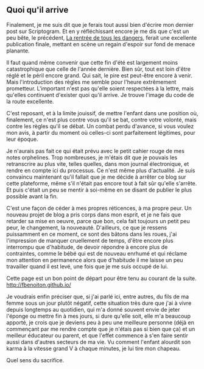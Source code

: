## Quoi qu'il arrive

Finalement, je me suis dit que je ferais tout aussi bien d'écrire mon dernier post sur Scriptogram. Et en y réfléchissant encore je me dis que c'est un peu bête, le précédent, [La rentrée de tous les dangers][1], ferait une excellente publication finale, mettant en scène un regain d'espoir sur fond de menace planante.

[1]: http://scriptogr.am/fbenoiton/post/la-rentree-de-tous-les-dangers

Il faut quand même convenir que cette fin d'été est largement moins catastrophique que celle de l'année dernière. Bien sûr, tout est loin d'être réglé et le péril encore grand. Qui sait, le pire est peut-être encore à venir. Mais l'introduction des règles me semble pour l'heure extrêmement prometteur. L'important n'est pas qu'elle soient respectées à la lettre, mais qu'elles continuent d'exister quoi qu'il arrive. Je trouve l'image du code de la route excellente.

C'est reposant, et à la limite jouissif, de mettre l'enfant dans une position où, finalement, ce n'est plus contre vous qu'il se bat, contre votre volonté, mais contre les règles qu'il se débat. Un combat perdu d'avance, si vous voulez mon avis, à partir du moment où celles-ci sont parfaitement légitimes, pour leur époque.

Je n'aurais pas fait ce qui était prévu avec le petit cahier rouge de mes notes orphelines. Trop nombreuses, je m'étais dit que je pouvais les retranscrire au plus vite, telles quelles, dans mon journal électronique, et rendre en compte ici du processus. Ce n'est même plus d'actualité. Je suis convaincu maintenant qu'il fallait que je me décide à arrêter ce blog sur cette plateforme, même s'il n'était pas encore tout à fait sûr qu'elle s'arrête. Et puis c'était un peu se mentir à soi-même en se disant de publier le plus possible avant la fin.

C'est une façon de céder à mes propres réticences, à ma propre peur. Un nouveau projet de blog a pris corps dans mon esprit, et je ne fais que retarder sa mise en oeuvre, parce que bon, cela fait toujours un petit peu peur, le changement, la nouveauté. D'ailleurs, ce que je ressens puissamment en ce moment, ce sont des bâtons dans les roues, j'ai l'impression de manquer cruellement de temps, d'être encore plus interrompu que d'habitude, de devoir répondre à encore plus de contraintes, comme le bébé qui est de nouveau enrhumé et qui réclame mon attention en permanence alors que d'habitude il me laisse un peu travailler quand il est levé, une fois que je me suis occupé de lui.

Cette page est un bon point de départ pour être tenu au courant de la suite.
http://fbenoiton.github.io/

Je voudrais enfin préciser que, si j'ai parlé ici, entre autres, du fils de ma femme sous un jour plutôt négatif, cette situation très dure que j'ai à vivre depuis longtemps au quotidien, qui m'a donné souvent envie de jeter l'éponge ou mettre fin à mes jours, si dure qu'elle soit, elle m'a beaucoup apporté, je crois que je deviens peu à peu une meilleure personne (déjà en commençant par me rendre compte que je n'étais pas si bien que ça) et un meilleur éducateur ou parent, et que l'effet commence à s'en faire sentir aussi dans d'autres secteurs de ma vie. Vu comment l'enfant alourdit son karma à la vitesse grand V à chaque minutes, je lui tire mon chapeau.

Quel sens du sacrifice.
